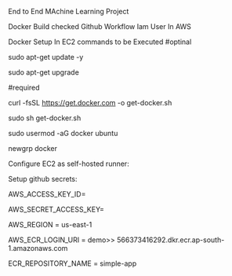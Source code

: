 End to End MAchine Learning Project


Docker Build checked
Github Workflow
Iam User In AWS





Docker Setup In EC2 commands to be Executed
#optinal

sudo apt-get update -y

sudo apt-get upgrade

#required

curl -fsSL https://get.docker.com -o get-docker.sh

sudo sh get-docker.sh

sudo usermod -aG docker ubuntu

newgrp docker

Configure EC2 as self-hosted runner:


Setup github secrets:

AWS_ACCESS_KEY_ID=

AWS_SECRET_ACCESS_KEY=

AWS_REGION = us-east-1

AWS_ECR_LOGIN_URI = demo>> 566373416292.dkr.ecr.ap-south-1.amazonaws.com

ECR_REPOSITORY_NAME = simple-app
